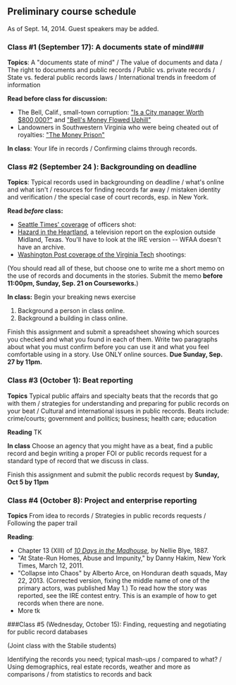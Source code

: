 ## Preliminary course schedule

As of Sept. 14, 2014. Guest speakers may be added.  

### Class #1 (September 17): A documents state of mind###

**Topics**: A "documents state of mind" / The value of documents and data / The right to documents and public records / Public vs. private records /  State vs. federal public records laws / International trends in freedom of information

**Read before class for discussion:**

- The Bell, Calif., small-town corruption: ["Is a City manager Worth $800,000?"](http://www.pulitzer.org/archives/9203) and ["Bell's Money Flowed Uphill"](http://www.pulitzer.org/archives/9215)
- Landowners in Southwestern Virginia who were being cheated out of royalties: ["The Money Prison"](http://www.pulitzer.org/archives/8836)

**In class**: Your life in records / Confirming claims through records.

### Class #2 (September 24 ): Backgrounding on deadline ###

**Topics**: Typical records used in backgrounding on deadline / what's online and what isn't / resources for finding records far away / mistaken identity and verification / the special case of court records, esp. in New York.

**Read *before* class:**

- [Seattle Times' coverage](http://www.pulitzer.org/archives/8868) of officers shot: 
- [Hazard in the Heartland](http://ire.org/resource-center/stories/26249/), a television report on the explosion outside Midland, Texas. You'll have to look at the IRE version -- WFAA doesn't have an archive.
- [Washington Post coverage of the Virginia Tech]( http://www.pulitzer.org/2014\_breaking\_news\_reporting\_finalist\_2) shootings: 

(You should read all of these, but choose one to write me a short memo on the use of records and documents in the stories. Submit the memo **before 11:00pm, Sunday, Sep. 21 on Courseworks.**)

**In class:** Begin your breaking news exercise

1. Background a person in class online.  
2. Background a building in class online.

Finish this assignment  and submit a spreadsheet showing which sources you checked and what you found in each of them. Write two paragraphs about what you must confirm before you can use it and what you feel comfortable using in a story. Use ONLY online sources. **Due Sunday, Sep. 27 by 11pm.**

### Class #3 (October 1): Beat reporting ###

**Topics** Typical public affairs and specialty beats that the records that go with them / strategies for understanding and preparing for public records on your beat / Cultural and international issues in public records. Beats include: crime/courts; government and politics; business; health care; education

**Reading** TK

**In class** Choose an agency that you might have as a beat, find a public record and begin writing a proper FOI or public records request for a standard type of record that we discuss in class.

Finish this assignment and submit the public records request by **Sunday, Oct 5 by 11pm**

### Class #4 (October 8): Project and enterprise reporting 
**Topics** From idea to records / Strategies in public records requests / Following the paper trail 

**Reading**: 

- Chapter 13 (XIII) of [_10 Days in the Madhouse_](http://dlib.nyu.edu/undercover/sites/dlib.nyu.edu.undercover/files/documents/uploads/editors/Ten_Days_In_A_Madhouse_0.pdf)_,_ by Nellie Blye, 1887.
- "At State-Run Homes, Abuse and Impunity," by Danny Hakim, New York Times, March 12, 2011.
- "Collapse into Chaos" by Alberto Arce, on Honduran death squads, May 22, 2013. (Corrected version, fixing the middle name of one of the primary actors, was published May 1.) To read how the story was reported, see the IRE contest entry.  This is an example of how to get records when there are none.
- More tk

###Class #5 (Wednesday, October 15): Finding, requesting and negotiating for public record databases

(Joint class with the Stabile students)

Identifying the records you need; typical mash-ups / compared to what? / Using demographics, real estate records, weather and more as comparisons / from statistics to records and back

